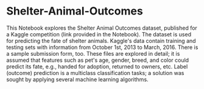 # Shelter-Animal-Outcomes

This Notebook explores the Shelter Animal Outcomes dataset, published for a Kaggle competition (link provided in the Notebook). The dataset is used for predicting the fate of shelter animals. Kaggle's data contain training and testing sets with information from October 1st, 2013 to March, 2016. There is a sample submission form, too. These files are explored in detail; it is assumed that features such as pet's age, gender, breed, and color could predict its fate, e.g., handed for adoption, returned to owners, etc. Label (outcome) prediction is a multiclass classification tasks; a solution was sought by applying several machine learning algorithms. 
